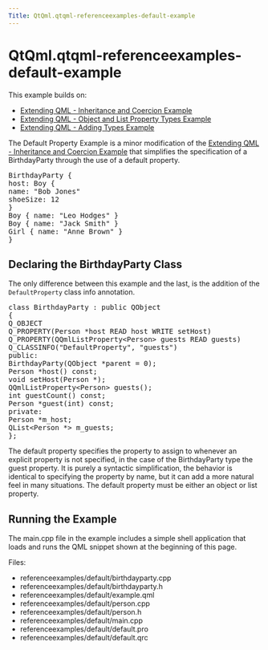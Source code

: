 ```yaml
---
Title: QtQml.qtqml-referenceexamples-default-example
---
```


# QtQml.qtqml-referenceexamples-default-example

<span class="subtitle"></span>
<!-- $$$referenceexamples/default-description -->
<p>This example builds on:</p>
<ul>
<li><a href="QtQml.referenceexamples-coercion/">Extending QML - Inheritance and Coercion Example</a></li>
<li><a href="QtQml.referenceexamples-properties/">Extending QML - Object and List Property Types Example</a></li>
<li><a href="QtQml.referenceexamples-adding/">Extending QML - Adding Types Example</a></li>
</ul>
<p>The Default Property Example is a minor modification of the <a href="QtQml.referenceexamples-coercion/">Extending QML - Inheritance and Coercion Example</a> that simplifies the specification of a BirthdayParty through the use of a default property.</p>
<pre class="qml"><span class="type">BirthdayParty</span> {
<span class="name">host</span>: <span class="name">Boy</span> {
<span class="name">name</span>: <span class="string">&quot;Bob Jones&quot;</span>
<span class="name">shoeSize</span>: <span class="number">12</span>
}
<span class="type">Boy</span> { <span class="name">name</span>: <span class="string">&quot;Leo Hodges&quot;</span> }
<span class="type">Boy</span> { <span class="name">name</span>: <span class="string">&quot;Jack Smith&quot;</span> }
<span class="type">Girl</span> { <span class="name">name</span>: <span class="string">&quot;Anne Brown&quot;</span> }
}</pre>
<h2 id="declaring-the-birthdayparty-class">Declaring the BirthdayParty Class</h2>
<p>The only difference between this example and the last, is the addition of the <code>DefaultProperty</code> class info annotation.</p>
<pre class="cpp"><span class="keyword">class</span> BirthdayParty : <span class="keyword">public</span> <span class="type">QObject</span>
{
Q_OBJECT
Q_PROPERTY(Person <span class="operator">*</span>host READ host WRITE setHost)
Q_PROPERTY(<span class="type">QQmlListProperty</span><span class="operator">&lt;</span>Person<span class="operator">&gt;</span> guests READ guests)
Q_CLASSINFO(<span class="string">&quot;DefaultProperty&quot;</span><span class="operator">,</span> <span class="string">&quot;guests&quot;</span>)
<span class="keyword">public</span>:
BirthdayParty(<span class="type">QObject</span> <span class="operator">*</span>parent <span class="operator">=</span> <span class="number">0</span>);
Person <span class="operator">*</span>host() <span class="keyword">const</span>;
<span class="type">void</span> setHost(Person <span class="operator">*</span>);
<span class="type">QQmlListProperty</span><span class="operator">&lt;</span>Person<span class="operator">&gt;</span> guests();
<span class="type">int</span> guestCount() <span class="keyword">const</span>;
Person <span class="operator">*</span>guest(<span class="type">int</span>) <span class="keyword">const</span>;
<span class="keyword">private</span>:
Person <span class="operator">*</span>m_host;
<span class="type">QList</span><span class="operator">&lt;</span>Person <span class="operator">*</span><span class="operator">&gt;</span> m_guests;
};</pre>
<p>The default property specifies the property to assign to whenever an explicit property is not specified, in the case of the BirthdayParty type the guest property. It is purely a syntactic simplification, the behavior is identical to specifying the property by name, but it can add a more natural feel in many situations. The default property must be either an object or list property.</p>
<h2 id="running-the-example">Running the Example</h2>
<p>The main.cpp file in the example includes a simple shell application that loads and runs the QML snippet shown at the beginning of this page.</p>
<p>Files:</p>
<ul>
<li>referenceexamples/default/birthdayparty.cpp</li>
<li>referenceexamples/default/birthdayparty.h</li>
<li>referenceexamples/default/example.qml</li>
<li>referenceexamples/default/person.cpp</li>
<li>referenceexamples/default/person.h</li>
<li>referenceexamples/default/main.cpp</li>
<li>referenceexamples/default/default.pro</li>
<li>referenceexamples/default/default.qrc</li>
</ul>
<!-- @@@referenceexamples/default -->
